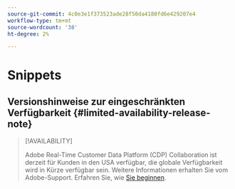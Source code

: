 ```yaml
---
source-git-commit: 4c0e3e1f373523ade28f50da4180fd6e429207e4
workflow-type: tm+mt
source-wordcount: '38'
ht-degree: 2%

---
```

# Snippets

## Versionshinweise zur eingeschränkten Verfügbarkeit {#limited-availability-release-note}

>[!AVAILABILITY]
>
>Adobe Real-Time Customer Data Platform (CDP) Collaboration ist derzeit für Kunden in den USA verfügbar, die globale Verfügbarkeit wird in Kürze verfügbar sein. Weitere Informationen erhalten Sie vom Adobe-Support. Erfahren Sie, wie [Sie beginnen](/help/guide/home.md#get-started).


